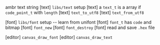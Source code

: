 ambr text string
[text] `libs/text` setup
[text] a `text_t` is a array if `code_point_t` with `length`
[text] `text_to_utf8`
[text] `text_from_utf8`

[font] `libs/font` setup -- learn from unifont
[font] `font_t` has `code` and bitmap
[font] `font_new`
[font] `font_destroy`
[font] read and save `.hex` file

[editor] `canvas_draw_font`
[editor] `canvas_draw_text`
